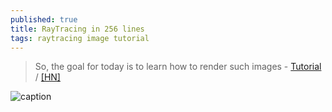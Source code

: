 ```yaml
---
published: true
title: RayTracing in 256 lines
tags: raytracing image tutorial
---
```

> So, the goal for today is to learn how to render such images  - [Tutorial](https://github.com/ssloy/tinyraytracer/wiki) /
[\[HN\]](https://news.ycombinator.com/item?id=18955329)

![caption](https://raw.githubusercontent.com/ssloy/tinyraytracer/homework_assignment/out-envmap.jpg)
